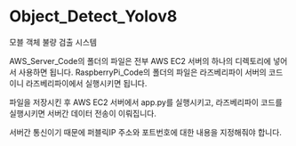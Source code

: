 # Object_Detect_Yolov8
모블 객체 불량 검출 시스템

AWS_Server_Code의 폴더의 파일은 전부 AWS EC2 서버의 하나의 디렉토리에 넣어서 사용하면 됩니다.
RaspberryPi_Code의 폴더의 파일은 라즈베리파이 서버의 코드이니 라즈베리파이에서 실행시키면 됩니다.

파일을 저장시킨 후 AWS EC2 서버에서 app.py를 실행시키고, 라즈베리파이 코드를 실행시키면 서버간 데이터 전송이 이뤄집니다.

서버간 통신이기 때문에 퍼블릭IP 주소와 포트번호에 대한 내용을 지정해줘야 합니다. 
